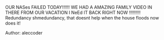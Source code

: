 OUR NASes FAILED TODAY!!!!!! WE HAD A AMAZING FAMILY VIDEO IN THERE FROM OUR VACATION I NeEd IT BACK RIGHT NOW !!!!!!!!! Redundancy shmedundancy, that doesnt help when the house floods now does it!

Author: aleccoder
